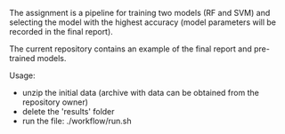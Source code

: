 The assignment is a pipeline for training two models (RF and SVM) and selecting the model with the highest accuracy (model parameters will be recorded in the final report).

The current repository contains an example of the final report and pre-trained models. 

Usage:
- unzip the initial data (archive with data can be obtained from the repository owner)
- delete the 'results' folder
- run the file: ./workflow/run.sh
